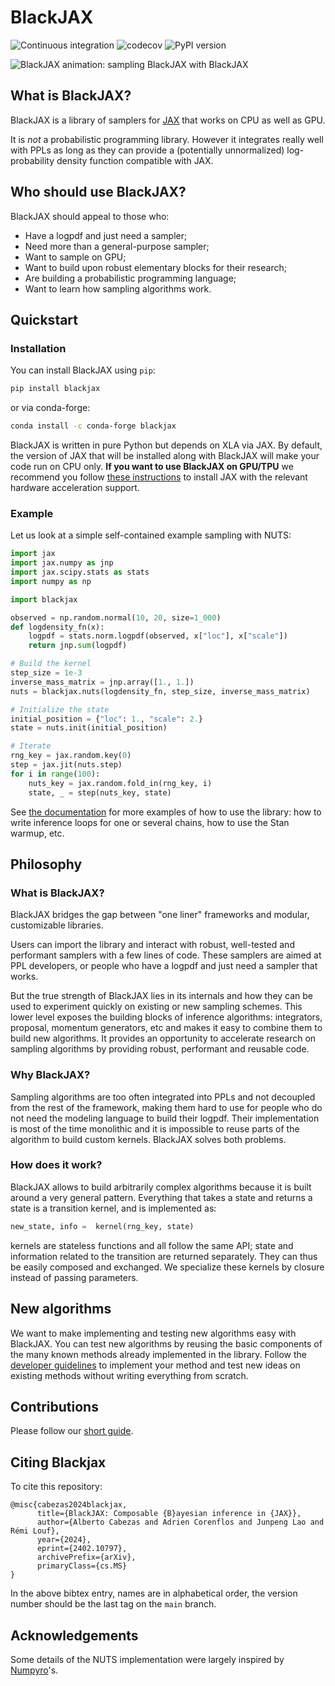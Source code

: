 # BlackJAX
![Continuous integration](https://github.com/blackjax-devs/blackjax/actions/workflows/test.yml/badge.svg)
![codecov](https://codecov.io/gh/blackjax-devs/blackjax/branch/main/graph/badge.svg)
![PyPI version](https://img.shields.io/pypi/v/blackjax)


![BlackJAX animation: sampling BlackJAX with BlackJAX](./docs/examples/scatter.gif)

## What is BlackJAX?

BlackJAX is a library of samplers for [JAX](https://github.com/google/jax) that
works on CPU as well as GPU.

It is *not* a probabilistic programming library. However it integrates really
well with PPLs as long as they can provide a (potentially unnormalized)
log-probability density function compatible with JAX.

## Who should use BlackJAX?

BlackJAX should appeal to those who:
- Have a logpdf and just need a sampler;
- Need more than a general-purpose sampler;
- Want to sample on GPU;
- Want to build upon robust elementary blocks for their research;
- Are building a probabilistic programming language;
- Want to learn how sampling algorithms work.

## Quickstart

### Installation

You can install BlackJAX using `pip`:

```bash
pip install blackjax
```

or via conda-forge:

```bash
conda install -c conda-forge blackjax
```

BlackJAX is written in pure Python but depends on XLA via JAX. By default, the
version of JAX that will be installed along with BlackJAX will make your code
run on CPU only. **If you want to use BlackJAX on GPU/TPU** we recommend you follow
[these instructions](https://github.com/google/jax#installation) to install JAX
with the relevant hardware acceleration support.

### Example

Let us look at a simple self-contained example sampling with NUTS:

```python
import jax
import jax.numpy as jnp
import jax.scipy.stats as stats
import numpy as np

import blackjax

observed = np.random.normal(10, 20, size=1_000)
def logdensity_fn(x):
    logpdf = stats.norm.logpdf(observed, x["loc"], x["scale"])
    return jnp.sum(logpdf)

# Build the kernel
step_size = 1e-3
inverse_mass_matrix = jnp.array([1., 1.])
nuts = blackjax.nuts(logdensity_fn, step_size, inverse_mass_matrix)

# Initialize the state
initial_position = {"loc": 1., "scale": 2.}
state = nuts.init(initial_position)

# Iterate
rng_key = jax.random.key(0)
step = jax.jit(nuts.step)
for i in range(100):
    nuts_key = jax.random.fold_in(rng_key, i)
    state, _ = step(nuts_key, state)
```

See [the documentation](https://blackjax-devs.github.io/blackjax/index.html) for more examples of how to use the library: how to write inference loops for one or several chains, how to use the Stan warmup, etc.

## Philosophy

### What is BlackJAX?

BlackJAX bridges the gap between "one liner" frameworks and modular, customizable
libraries.

Users can import the library and interact with robust, well-tested and performant
samplers with a few lines of code. These samplers are aimed at PPL developers,
or people who have a logpdf and just need a sampler that works.

But the true strength of BlackJAX lies in its internals and how they can be used
to experiment quickly on existing or new sampling schemes. This lower level
exposes the building blocks of inference algorithms: integrators, proposal,
momentum generators, etc and makes it easy to combine them to build new
algorithms. It provides an opportunity to accelerate research on sampling
algorithms by providing robust, performant and reusable code.

### Why BlackJAX?

Sampling algorithms are too often integrated into PPLs and not decoupled from
the rest of the framework, making them hard to use for people who do not need
the modeling language to build their logpdf. Their implementation is most of
the time monolithic and it is impossible to reuse parts of the algorithm to
build custom kernels. BlackJAX solves both problems.

### How does it work?

BlackJAX allows to build arbitrarily complex algorithms because it is built
around a very general pattern. Everything that takes a state and returns a state
is a transition kernel, and is implemented as:

```python
new_state, info =  kernel(rng_key, state)
```

kernels are stateless functions and all follow the same API; state and
information related to the transition are returned separately. They can thus be
easily composed and exchanged. We specialize these kernels by closure instead of
passing parameters.

## New algorithms

We want to make implementing and testing new algorithms easy with BlackJAX. You can test new algorithms by reusing the basic components of the many known methods already implemented in the library. Follow the [developer guidelines](https://blackjax-devs.github.io/blackjax/developer/guidelines.html) to implement your method and test new ideas on existing methods without writing everything from scratch.

## Contributions

Please follow our [short guide](https://github.com/blackjax-devs/blackjax/blob/main/CONTRIBUTING.md).

## Citing Blackjax

To cite this repository:

```
@misc{cabezas2024blackjax,
      title={BlackJAX: Composable {B}ayesian inference in {JAX}},
      author={Alberto Cabezas and Adrien Corenflos and Junpeng Lao and Rémi Louf},
      year={2024},
      eprint={2402.10797},
      archivePrefix={arXiv},
      primaryClass={cs.MS}
}
```
In the above bibtex entry, names are in alphabetical order, the version number should be the last tag on the `main` branch.

## Acknowledgements

Some details of the NUTS implementation were largely inspired by
[Numpyro](https://github.com/pyro-ppl/numpyro)'s.
